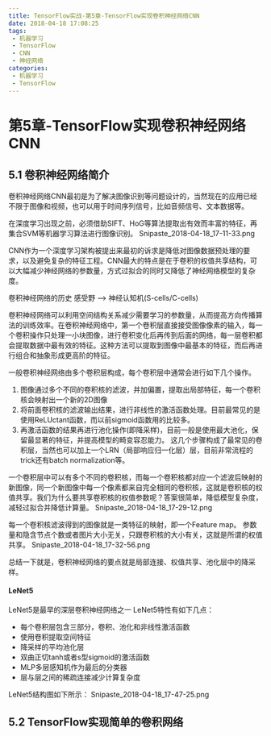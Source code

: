 ```yaml
---
title: TensorFlow实战-第5章-TensorFlow实现卷积神经网络CNN
date: 2018-04-18 17:08:25
tags:
 - 机器学习
 - TensorFlow
 - CNN
 - 神经网络
categories:
 - 机器学习
 - TensorFlow
---
```


# 第5章-TensorFlow实现卷积神经网络CNN

## 5.1 卷积神经网络简介
卷积神经网络CNN最初是为了解决图像识别等问题设计的，当然现在的应用已经不限于图像和视频，也可以用于时间序列信号，比如音频信号、文本数据等。

在深度学习出现之前，必须借助SIFT、HoG等算法提取出有效而丰富的特征，再集合SVM等机器学习算法进行图像识别。
Snipaste_2018-04-18_17-11-33.png

CNN作为一个深度学习架构被提出来最初的诉求是降低对图像数据预处理的要求，以及避免复杂的特征工程。CNN最大的特点是在于卷积的权值共享结构，可以大幅减少神经网络的参数量，方式过拟合的同时又降低了神经网络模型的复杂度。

卷积神经网络的历史
感受野 --> 神经认知机(S-cells/C-cells)

卷积神经网络可以利用空间结构关系减少需要学习的参数量，从而提高方向传播算法的训练效率。在卷积神经网络中，第一个卷积层直接接受图像像素的输入，每一个卷积操作只处理一小块图像，进行卷积变化后再传到后面的网络，每一层卷积都会提取数据中最有效的特征。这种方法可以提取到图像中最基本的特征，而后再进行组合和抽象形成更高阶的特征。

一般卷积神经网络由多个卷积层构成，每个卷积层中通常会进行如下几个操作。
1. 图像通过多个不同的卷积核的滤波，并加偏置，提取出局部特征，每一个卷积核会映射出一个新的2D图像
2. 将前面卷积核的滤波输出结果，进行非线性的激活函数处理。目前最常见的是使用ReLUctant函数，而以前sigmoid函数用的比较多。
3. 再激活函数的结果再进行池化操作(即降采样)，目前一般是使用最大池化，保留最显著的特征，并提高模型的畸变容忍能力。
这几个步骤构成了最常见的卷积层，当然也可以加上一个LRN（局部响应归一化层）层，目前非常流程的trick还有batch normalization等。

一个卷积层中可以有多个不同的卷积核，而每一个卷积核都对应一个滤波后映射的新图像，同一个新图像中每一个像素都来自完全相同的卷积核，这就是卷积核的权值共享。我们为什么要共享卷积核的权值参数呢？答案很简单，降低模型复杂度，减轻过拟合并降低计算量。
Snipaste_2018-04-18_17-29-12.png

每一个卷积核滤波得到的图像就是一类特征的映射，即一个Feature map。
参数量和隐含节点个数或者图片大小无关，只跟卷积核的大小有关，这就是所谓的权值共享。
Snipaste_2018-04-18_17-32-56.png

总结一下就是，卷积神经网络的要点就是局部连接、权值共享、池化层中的降采样。

#### LeNet5
LeNet5是最早的深层卷积神经网络之一
LeNet5特性有如下几点：
- 每个卷积层包含三部分，卷积、池化和非线性激活函数
- 使用卷积提取空间特征
- 降采样的平均池化层
- 双曲正切tanh或者s型sigmoid的激活函数
- MLP多层感知机作为最后的分类器
- 层与层之间的稀疏连接减少计算复杂度

LeNet5结构图如下所示：
Snipaste_2018-04-18_17-47-25.png

## 5.2 TensorFlow实现简单的卷积网络
